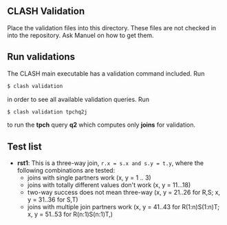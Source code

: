 ## CLASH Validation

Place the validation files into this directory. These files are not checked in into the repository.
Ask Manuel on how to get them.


## Run validations

The CLASH main executable has a validation command included. Run

```bash
$ clash validation
```

in order to see all available validation queries. Run

```bash
$ clash validation tpchq2j
``` 

to run the **tpch** query **q2** which computes only **joins** for validation.


## Test list

* **rst1**: This is a three-way join, `r.x = s.x and s.y = t.y`, where the following combinations are tested:
  * joins with single partners work (x, y = 1 .. 3)
  * joins with totally different values don't work (x, y = 11...18)
  * two-way success does not mean three-way (x, y = 21..26 for R,S; x, y = 31..36 for S,T)
  * joins with multiple join partners work (x, y = 41..43 for R(1:n)S(1:n)T; x, y = 51..53 for R(n:1)S(n:1)T,)
